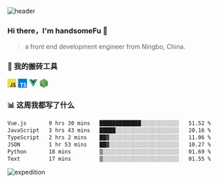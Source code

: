 ![header](https://raw.githubusercontent.com/fzq1998/fzq1998/master/header.png)

### Hi there，I'm handsomeFu 👋

> a front end development engineer from Ningbo, China.

### 🔧 我的搬砖工具
<code><img height="20" src="https://raw.githubusercontent.com/github/explore/80688e429a7d4ef2fca1e82350fe8e3517d3494d/topics/javascript/javascript.png" alt="javascript"></code>
<code><img height="20" src="https://raw.githubusercontent.com/github/explore/80688e429a7d4ef2fca1e82350fe8e3517d3494d/topics/typescript/typescript.png" alt="typescript"></code>
<code><img height="20" src="https://raw.githubusercontent.com/github/explore/80688e429a7d4ef2fca1e82350fe8e3517d3494d/topics/vue/vue.png" alt="vue"></code>
<code><img height="20" src="https://raw.githubusercontent.com/github/explore/80688e429a7d4ef2fca1e82350fe8e3517d3494d/topics/nodejs/nodejs.png" alt="nodejs"></code>



### 📊 这周我都写了什么
<!--START_SECTION:waka-->

```text
Vue.js       9 hrs 30 mins   █████████████░░░░░░░░░░░░   51.52 %
JavaScript   3 hrs 43 mins   █████░░░░░░░░░░░░░░░░░░░░   20.16 %
TypeScript   2 hrs 2 mins    ██▓░░░░░░░░░░░░░░░░░░░░░░   11.06 %
JSON         1 hr 53 mins    ██▓░░░░░░░░░░░░░░░░░░░░░░   10.27 %
Python       18 mins         ▒░░░░░░░░░░░░░░░░░░░░░░░░   01.69 %
Text         17 mins         ▒░░░░░░░░░░░░░░░░░░░░░░░░   01.55 %
```

<!--END_SECTION:waka-->


![expedition](https://raw.githubusercontent.com/fzq1998/fzq1998/master/expedition.gif)


